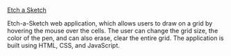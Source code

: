 [Etch a Sketch](https://elvis-visi.github.io/etch-a-sketch/)

Etch-a-Sketch web application, which allows users to draw on a grid by hovering the mouse over the cells. The user can change the grid size, the color of the pen, and can also erase, clear the entire grid. The application is built using HTML, CSS, and JavaScript.
